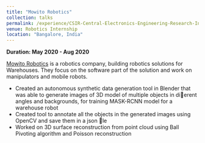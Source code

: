 ```yaml
---
title: "Mowito Robotics"
collection: talks
permalink: /experience/CSIR-Central-Electronics-Engineering-Research-Institute
venue: Robotics Internship
location: "Bangalore, India"
---
```

**Duration: May 2020 - Aug 2020**

 [Mowito Robotics](https://mowito.in/) is a robotics company, building robotics solutions for Warehouses. They focus on the software part of the solution and work on manipulators and mobile robots.

- Created an autonomous synthetic data generation tool in Blender that was able to generate images of 3D model
of multiple objects in dierent angles and backgrounds, for training MASK-RCNN model for a warehouse robot
- Created tool to annotate all the objects in the generated images using OpenCV and save them in a json le
- Worked on 3D surface reconstruction from point cloud using Ball Pivoting algorithm and Poisson reconstruction
